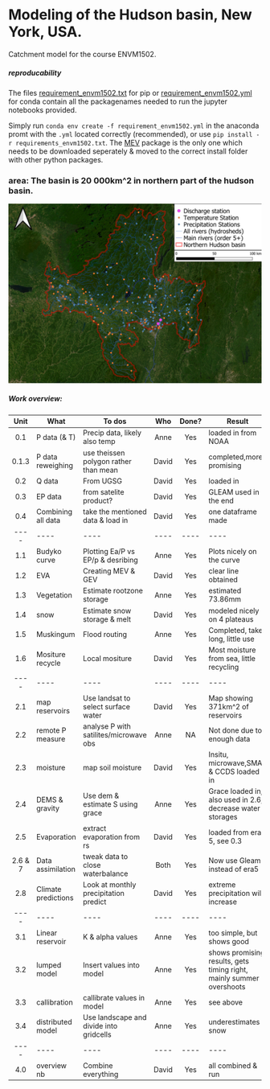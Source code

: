 # Modeling of the Hudson basin, New York, USA.
Catchment model for the course ENVM1502.

##### reproducability
The files [requirement_envm1502.txt](https://github.com/Daafip/ENVM1502-Catchment-model/blob/main/requirements_envm1502.txt) for pip or  [requirement_envm1502.yml](https://github.com/Daafip/ENVM1502-Catchment-model/blob/main/requirement_envm1502.yml) for conda contain all the packagenames needed to run the jupyter notebooks provided. 

Simply run `conda env create -f requirement_envm1502.yml` in the anaconda promt with the `.yml` located correctly (recommended), or use  `pip install -r requirements_envm1502.txt`. 
The [MEV](https://github.com/EnricoZorzetto/mevpy) package is the only one which needs to be downloaded seperately & moved to the correct install folder with other python packages. 

### area: The basin is 20 000km^2 in northern part of the hudson basin.
![map_hudson_stations](GIS/map_hudson_stations.jpeg)

##### Work overview:
| Unit        | What                | To dos                                 | Who   | Done?  |  Result                 |
| :----:      | ----                | ----                                   |:----: | :----: | ----                    |
| 0.1         | P data (& T)        | Precip data, likely also temp          | Anne  | Yes    | loaded in from NOAA     |
| 0.1.3       | P data reweighing   | use theissen polygon rather than mean  | David | Yes    | completed,more promising|  
| 0.2         | Q data              | From UGSG                              | David | Yes    | loaded in               |  
| 0.3         | EP data             | from satelite product?                 | David | Yes    | GLEAM used in the end   | 
| 0.4         | Combining all data  | take the mentioned data & load in      | David | Yes    | one dataframe made      |  
| ----        | ----                | ----                                   | ----  | ----   | ----                      |
| 1.1         | Budyko curve        | Plotting Ea/P vs EP/p &  desribing     | Anne  | Yes    | Plots nicely on the curve|  
| 1.2         | EVA                 | Creating MEV & GEV                     | David | Yes    | clear line obtained      |
| 1.3         | Vegetation          | Estimate rootzone storage              | Anne  | Yes    | estimated 73.86mm       |
| 1.4         | snow                | Estimate snow storage & melt           | David | Yes    | modeled nicely on 4 plateaus |  
| 1.5         | Muskingum           | Flood routing                          | Anne  | Yes    | Completed, takes long, little use   |
| 1.6         | Mositure recycle    | Local mositure                         | David | Yes    | Most moisture from sea, little recycling |
| ----        | ----                | ----                                   | ----  | ----   | ----                    |
| 2.1         | map reservoirs      | Use landsat to select surface water    | David | Yes    | Map showing 371km^2 of reservoirs |
| 2.2         | remote P measure    | analyse P with satilites/microwave obs | Anne  | NA     | Not done due to enough data|
| 2.3         | moisture            | map soil moisture                      | David | Yes    | Insitu, microwave,SMAP & CCDS loaded in|
| 2.4         | DEMS & gravity      | Use dem & estimate S using grace       | Anne  | Yes    | Grace loaded in, also used in 2.6, decrease water storages|
| 2.5         | Evaporation         | extract evaporation from rs            | David | Yes    | loaded from era 5, see 0.3|
| 2.6 & 7     | Data assimilation   | tweak data to close waterbalance       | Both  | Yes    | Now use Gleam instead of era5 |
| 2.8         | Climate predictions | Look at monthly precipitation predict  | David | Yes    | extreme precipitation will increase    |
| ----        | ----                | ----                                   | ----  | ----   | ----                    |
| 3.1         | Linear reservoir    | K & alpha values                       | Anne  | Yes    | too simple, but shows good    |
| 3.2         | lumped model        | Insert values into model               | Anne  | Yes    | shows promising results, gets timing right, mainly summer overshoots |
| 3.3         | callibration        | callibrate values in model             | Anne  | Yes    | see above                        |
| 3.4         | distributed model   | Use landscape and divide into gridcells| Anne  | Yes    | underestimates snow                        |
| ----        | ----                | ----                                   | ----  | ----   | ----                    |
| 4.0         | overview nb         | Combine everything                     | David | Yes    |  all combined & run                       |
